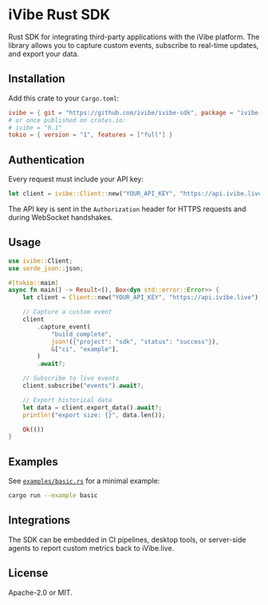 # iVibe Rust SDK

Rust SDK for integrating third-party applications with the iVibe platform. The library allows you to capture custom events, subscribe to real-time updates, and export your data.

## Installation

Add this crate to your `Cargo.toml`:

```toml
ivibe = { git = "https://github.com/ivibe/ivibe-sdk", package = "ivibe-sdk" }
# or once published on crates.io:
# ivibe = "0.1"
tokio = { version = "1", features = ["full"] }
```

## Authentication

Every request must include your API key:

```rust
let client = ivibe::Client::new("YOUR_API_KEY", "https://api.ivibe.live");
```

The API key is sent in the `Authorization` header for HTTPS requests and during WebSocket handshakes.

## Usage

```rust
use ivibe::Client;
use serde_json::json;

#[tokio::main]
async fn main() -> Result<(), Box<dyn std::error::Error>> {
    let client = Client::new("YOUR_API_KEY", "https://api.ivibe.live");

    // Capture a custom event
    client
        .capture_event(
            "build_complete",
            json!({"project": "sdk", "status": "success"}),
            &["ci", "example"],
        )
        .await?;

    // Subscribe to live events
    client.subscribe("events").await?;

    // Export historical data
    let data = client.export_data().await?;
    println!("export size: {}", data.len());

    Ok(())
}
```

## Examples

See [`examples/basic.rs`](examples/basic.rs) for a minimal example:

```bash
cargo run --example basic
```

## Integrations

The SDK can be embedded in CI pipelines, desktop tools, or server-side agents to report custom metrics back to iVibe.live.

## License

Apache-2.0 or MIT.
